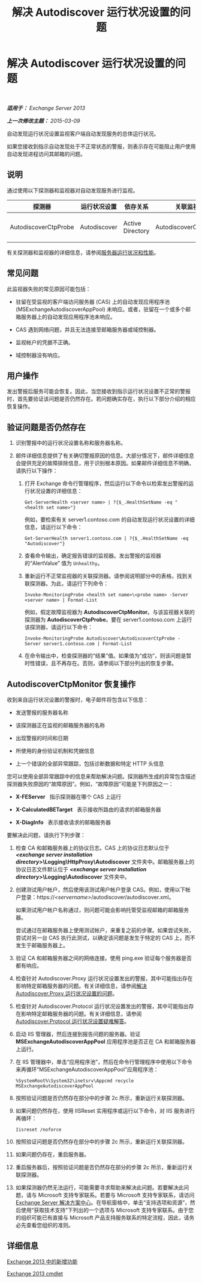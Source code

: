 ﻿---
title: 解决 Autodiscover 运行状况设置的问题
TOCTitle: 解决 Autodiscover 运行状况设置的问题
ms:assetid: bc933621-df73-4d1d-bdef-825b98be8e09
ms:mtpsurl: https://technet.microsoft.com/zh-cn/library/ms.exch.scom.autodiscover(v=EXCHG.150)
ms:contentKeyID: 53275711
ms.date: 10/08/2015
mtps_version: v=EXCHG.150
ms.translationtype: HT
---

# 解决 Autodiscover 运行状况设置的问题

 

_**适用于：** Exchange Server 2013_

_**上一次修改主题：** 2015-03-09_

自动发现运行状况设置监视客户端自动发现服务的总体运行状况。

如果您接收到指示自动发现处于不正常状态的警报，则表示存在可能阻止用户使用自动发现进程访问其邮箱的问题。

## 说明

通过使用以下探测器和监视器对自动发现服务进行监视。


<table>
<colgroup>
<col style="width: 25%" />
<col style="width: 25%" />
<col style="width: 25%" />
<col style="width: 25%" />
</colgroup>
<thead>
<tr class="header">
<th>探测器</th>
<th>运行状况设置</th>
<th>依存关系</th>
<th>关联监视器</th>
</tr>
</thead>
<tbody>
<tr class="odd">
<td><p>AutodiscoverCtpProbe</p></td>
<td><p>Autodiscover</p></td>
<td><p>Active Directory</p></td>
<td><p>AutodiscoverCtpMonitor</p></td>
</tr>
</tbody>
</table>


有关探测器和监视器的详细信息，请参阅[服务器运行状况和性能](https://technet.microsoft.com/zh-cn/library/jj150551\(v=exchg.150\))。

## 常见问题

此监视器失败的常见原因可能包括：

  - 驻留在受监视的客户端访问服务器 (CAS) 上的自动发现应用程序池 (MSExchangeAutodiscoverAppPool) 未响应。或者，驻留在一个或多个邮箱服务器上的自动发现应用程序池未响应。

  - CAS 遇到网络问题，并且无法连接至邮箱服务器或域控制器。

  - 监视帐户的凭据不正确。

  - 域控制器没有响应。

## 用户操作

发出警报后服务可能会恢复。因此，当您接收到指示运行状况设置不正常的警报时，首先要验证该问题是否仍然存在。若问题确实存在，执行以下部分介绍的相应恢复操作。

## 验证问题是否仍然存在

1.  识别警报中的运行状况设置名称和服务器名称。

2.  邮件详细信息提供了有关确切警报原因的信息。大部分情况下，邮件详细信息会提供充足的故障排除信息，用于识别根本原因。如果邮件详细信息不明确，请执行以下操作：
    
    1.  打开 Exchange 命令行管理程序，然后运行以下命令以检索发出警报的运行状况设置的详细信息：
        
            Get-ServerHealth <server name> | ?{$_.HealthSetName -eq "<health set name>"}
        
        例如，要检索有关 server1.contoso.com 的自动发现运行状况设置的详细信息，请运行以下命令：
        
            Get-ServerHealth server1.contoso.com | ?{$_.HealthSetName -eq "Autodiscover"}
    
    2.  查看命令输出，确定报告错误的监视器。发出警报的监视器的“AlertValue” 值为 `Unhealthy`。
    
    3.  重新运行不正常监视器的关联探测器。请参阅说明部分中的表格，找到关联探测器。为此，请运行下列命令：
        
            Invoke-MonitoringProbe <health set name>\<probe name> -Server <server name> | Format-List
        
        例如，假定故障监视器为 **AutodiscoverCtpMonitor**。与该监视器关联的探测器为 **AutodiscoverCtpProbe**。要在 server1.contoso.com 上运行该探测器，请运行以下命令：
        
            Invoke-MonitoringProbe Autodiscover\AutodiscoverCtpProbe -Server server1.contoso.com | Format-List
    
    4.  在命令输出中，检查探测器的“结果”值。如果值为“成功”，则该问题是暂时性错误，且不再存在。否则，请参阅以下部分列出的恢复步骤。

## AutodiscoverCtpMonitor 恢复操作

收到来自运行状况设置的警报时，电子邮件将包含以下信息：

  - 发送警报的服务器名称

  - 该探测器正在监视的邮箱服务器的名称

  - 出现警报的时间和日期

  - 所使用的身份验证机制和凭据信息

  - 上一个错误的全部异常跟踪，包括诊断数据和特定 HTTP 头信息

您可以使用全部异常跟踪中的信息来帮助解决问题。探测器所生成的异常包含描述探测器失败原因的“故障原因”。例如，“故障原因”可能是下列原因之一：

  - **X-FEServer**   指示探测器在哪个 CAS 上运行

  - **X-CalculatedBETarget**   表示接收所路由的请求的邮箱服务器

  - **X-DiagInfo**   表示接收请求的邮箱服务器

要解决此问题，请执行下列步骤：

1.  检查 CA 和邮箱服务器上的协议日志。CAS 上的协议日志默认位于 ***\<exchange server installation directory\>*\\Logging\\HttpProxy\\Autodiscover** 文件夹中。邮箱服务器上的协议日志文件默认位于 ***\<exchange server installation directory\>*\\Logging\\Autodiscover** 文件夹中。

2.  创建测试用户帐户，然后使用该测试用户帐户登录 CAS。例如，使用以下帐户登录：https://*\<servername\>*/autodiscover/autodiscover.xml。
    
    如果测试用户帐户名称通过，则问题可能会影响托管受监视邮箱的邮箱服务器。
    
    尝试通过在邮箱服务器上使用测试帐户，来重复之前的步骤。如果尝试失败，尝试对另一台 CAS 执行此测试，以确定该问题是发生于特定的 CAS 上，而不发生于邮箱服务器上。

3.  验证 CA 和邮箱服务器之间的网络连接。使用 ping.exe 验证每个服务器是否都有响应。

4.  检查针对 Autodiscover.Proxy 运行状况设置发出的警报，其中可能指出存在影响特定邮箱服务器的问题。有关详细信息，请参阅[解决 Autodiscover.Proxy 运行状况设置的问题](troubleshooting-autodiscover-proxy-health-set.md)。

5.  检查针对 Autodiscover.Protocol 运行状况设置发出的警报，其中可能指出存在影响特定邮箱服务器的问题。有关详细信息，请参阅[Autodiscover.Protocol 运行状况设置疑难解答](troubleshooting-autodiscover-protocol-health-set.md)。

6.  启动 IIS 管理器，然后连接到报告问题的服务器。验证 **MSExchangeAutodiscoverAppPool** 应用程序池是否正在 CA 和邮箱服务器上运行。

7.  在 IIS 管理器中，单击“应用程序池”，然后在命令行管理程序中使用以下命令来再循环“MSExchangeAutodiscoverAppPool”应用程序池：
    
        %SystemRoot%\System32\inetsrv\Appcmd recycle MSExchangeAutodiscoverAppPool

8.  按照验证问题是否仍然存在部分中的步骤 2c 所示，重新运行关联探测器。

9.  如果问题仍然存在，使用 IISReset 实用程序或运行以下命令，对 IIS 服务进行再循环：
    
        Iisreset /noforce

10. 按照验证问题是否仍然存在部分中的步骤 2c 所示，重新运行关联探测器。

11. 如果问题仍存在，重启服务器。

12. 重启服务器后，按照验证问题是否仍然存在部分的步骤 2c 所示，重新运行关联探测器。

13. 如果探测器仍然无法运行，可能需要寻求帮助来解决此问题。若要解决此问题，请与 Microsoft 支持专家联系。若要与 Microsoft 支持专家联系，请访问 [Exchange Server 解决方案中心](http://go.microsoft.com/fwlink/p/?linkid=180809)。在导航窗格中，单击“支持选项和资源”，然后使用“获取技术支持”下列出的一个选项与 Microsoft 支持专家联系。由于您的组织可能已有直接与 Microsoft 产品支持服务联系的特定流程，因此，请务必先查看您组织的准则。

## 详细信息

[Exchange 2013 中的新增功能](https://technet.microsoft.com/zh-cn/library/jj150540\(v=exchg.150\))

[Exchange 2013 cmdlet](https://technet.microsoft.com/zh-cn/library/bb124413\(v=exchg.150\))

